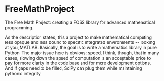 # FreeMathProject
The Free Math Project: creating a FOSS library for advanced mathematical programming.

As the description states, this a project to make mathematical computing less opaque and less
bound to specific integrated environments -- looking at you, MATLAB. Basically, the goal is
to write a mathematics library in pure Python. The major issue here is obvious: speed. I think, though,
that in many cases, slowing down the speed of computation is an acceptable price to pay for more clarity
in the code base and for more development options. And if gaps need to be filled, SciPy can plug them while
maintaining pythonic integrity.

